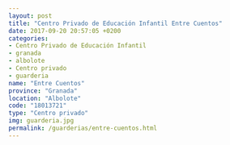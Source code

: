 ```yaml
---
layout: post
title: "Centro Privado de Educación Infantil Entre Cuentos"
date: 2017-09-20 20:57:05 +0200
categories:
- Centro Privado de Educación Infantil
- granada
- albolote
- Centro privado
- guarderia
name: "Entre Cuentos"
province: "Granada"
location: "Albolote"
code: "18013721"
type: "Centro privado"
img: guarderia.jpg
permalink: /guarderias/entre-cuentos.html
---
```

